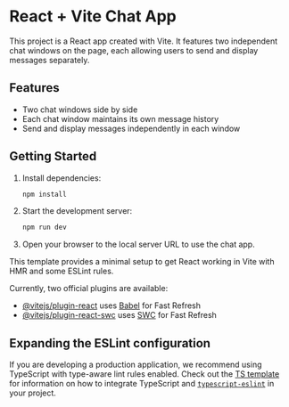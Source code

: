 # React + Vite Chat App

This project is a React app created with Vite. It features two independent chat windows on the page, each allowing users to send and display messages separately.

## Features

- Two chat windows side by side
- Each chat window maintains its own message history
- Send and display messages independently in each window

## Getting Started

1. Install dependencies:
   ```bash
   npm install
   ```
2. Start the development server:
   ```bash
   npm run dev
   ```
3. Open your browser to the local server URL to use the chat app.

This template provides a minimal setup to get React working in Vite with HMR and some ESLint rules.

Currently, two official plugins are available:

- [@vitejs/plugin-react](https://github.com/vitejs/vite-plugin-react/blob/main/packages/plugin-react) uses [Babel](https://babeljs.io/) for Fast Refresh
- [@vitejs/plugin-react-swc](https://github.com/vitejs/vite-plugin-react/blob/main/packages/plugin-react-swc) uses [SWC](https://swc.rs/) for Fast Refresh

## Expanding the ESLint configuration

If you are developing a production application, we recommend using TypeScript with type-aware lint rules enabled. Check out the [TS template](https://github.com/vitejs/vite/tree/main/packages/create-vite/template-react-ts) for information on how to integrate TypeScript and [`typescript-eslint`](https://typescript-eslint.io) in your project.
